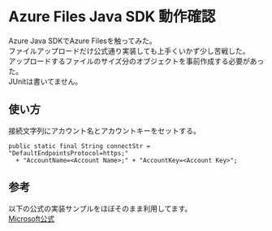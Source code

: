 # Azure Files Java SDK 動作確認

Azure Java SDKでAzure Filesを触ってみた。  
ファイルアップロードだけ公式通り実装しても上手くいかず少し苦戦した。  
アップロードするファイルのサイズ分のオブジェクトを事前作成する必要があった。  
JUnitは書いてません。

## 使い方
接続文字列にアカウント名とアカウントキーをセットする。

    public static final String connectStr = "DefaultEndpointsProtocol=https;"
      + "AccountName=<Account Name>;" + "AccountKey=<Account Key>";

## 参考
以下の公式の実装サンプルをほぼそのまま利用してます。  
[Microsoft公式](https://docs.microsoft.com/ja-jp/azure/storage/files/storage-java-how-to-use-file-storage?tabs=java)
